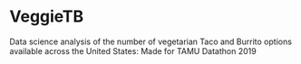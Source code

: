 # VeggieTB
Data science analysis of the number of vegetarian Taco and Burrito options available across the United States: Made for TAMU Datathon 2019
